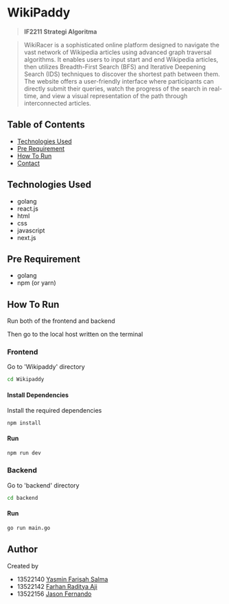 # WikiPaddy

> **IF2211 Strategi Algoritma**

> WikiRacer is a sophisticated online platform designed to navigate the vast network of Wikipedia articles using advanced graph traversal algorithms. It enables users to input start and end Wikipedia articles, then utilizes Breadth-First Search (BFS) and Iterative Deepening Search (IDS) techniques to discover the shortest path between them. The website offers a user-friendly interface where participants can directly submit their queries, watch the progress of the search in real-time, and view a visual representation of the path through interconnected articles. 

## Table of Contents

- [Technologies Used](#technologies-used)
- [Pre Requirement](#pre-requirement)
- [How To Run](#how-to-run)
- [Contact](#contact)

## Technologies Used

- golang
- react.js
- html
- css
- javascript
- next.js

## Pre Requirement

- golang
- npm (or yarn)

## How To Run

Run both of the frontend and backend

Then go to the local host written on the terminal

### Frontend

Go to 'Wikipaddy' directory

```bash
cd Wikipaddy
```

#### Install Dependencies

Install the required dependencies

```bash
npm install
```

#### Run

```bash
npm run dev
```

### Backend

Go to 'backend' directory

```bash
cd backend
```

#### Run

```bash
go run main.go
```

## Author

Created by

- 13522140 [Yasmin Farisah Salma](https://github.com/caernations)
- 13522142 [Farhan Raditya Aji](https://github.com/sibobbbbbb)
- 13522156 [Jason Fernando](https://github.com/JasonFernandoo)
